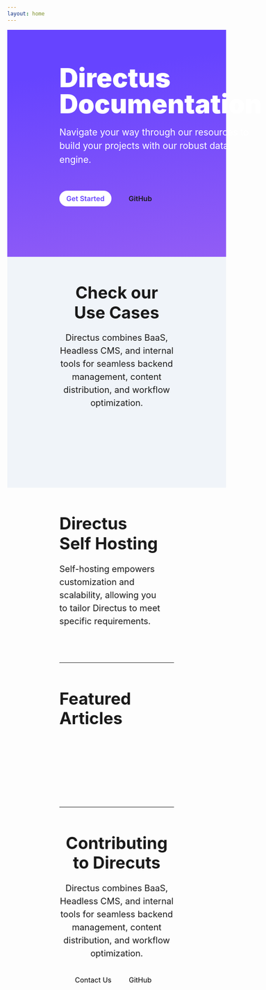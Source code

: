 ```yaml
---
layout: home
---
```


<script setup>
  import Tabs from "./.vitepress/components/home/Tabs.vue"
  import CodeToggler from "./.vitepress/components/home/CodeToggler.vue"
  import UseCase from "./.vitepress/components/home/UseCase.vue"
  import Footer from "./.vitepress/components/home/Footer.vue"
  import SelfHosting from "./.vitepress/components/home/SelfHosting.vue"
  import Article from "./.vitepress/components/home/Article.vue"
  import DocCard from "./.vitepress/components/home/DocCard.vue"
  import BugReport from "./.vitepress/components/home/icons/BugReport.vue"
  import PR from "./.vitepress/components/home/icons/PR.vue"
  import Request from "./.vitepress/components/home/icons/Request.vue"
  import Github from "./.vitepress/components/home/icons/Github.vue"
</script>

<div class="hero hero-container flex">
      <div class="hero-content">
        <h1 class="m-20 ">Directus Documentation</h1>
        <p class="m-20">
          Navigate your way through our resources to build your projects with our robust data engine.
        </p>
        <div class="hero-buttons">
          <a class="primary-btn" href="#">Get Started</a>
          <a class="secondary-btn inline-flex" href="#" target="_blank">GitHub<Github/></a
          >
        </div>
      </div>
      <CodeToggler class="hero-toggler" />
    </div>

  <Tabs />

 <div class="hero-container gray-bg ">
      <div class="header centered-text vp-doc ">
        <h2>Check our Use Cases</h2>
        <p class="m-20">
          Directus combines BaaS, Headless CMS, and internal tools for seamless
          backend management, content distribution, and workflow optimization.
        </p>
      </div>
<div class="grid-3">
<UseCase title="Backend-As-A-Service" tag="Backend" desc="Quickly build digital
projects with our feature-rich toolkit that configures your backend logic." img="/assets/baas.png" url='#' />
<UseCase title="Headless CMS" tag="CMS" desc="Manage content, users, and assets with no limitations or barriers." img="/assets/headless-cms.png" url='#' />
<UseCase title="Internal Tools" tag="Tools" desc="Build workflows, dashboards and  customized internal apps faster." img="/assets/internal-tools.png" url='#' />
</div>
</div>

<div class="hero-container flex">
<div class="header vp-doc max-width">
  <h2>Directus <br/>Self Hosting</h2>
  <p class="m-20">Self-hosting empowers customization and scalability, allowing you to tailor Directus to meet specific requirements.</p>
</div>
<div class="grid-2 m-20">
<SelfHosting class="m-20" title="Docker Guide" desc="Get up and running with our Docker Guide." img="/assets/docker.png" url='#' />
<SelfHosting class="m-20" title="CLI" desc="Get up and running with our CLI Guide." img="/assets/cli.png" url='#' />
</div>
</div>

<hr  />

  <div class="hero-container ">
      <div class="header vp-doc">
        <h2>Featured Articles</h2>
      </div>
      <div class="m-20 grid-4">
      <Article title="Directus Spotlight: Permissions and Access Control" tag="Product" img="/assets/directus-spotlight.png" url='#' author="Rijk van Zanten" date="Aug 2, 2022"  />
      <Article title="Directus Spotlight: Permissions and Access Control" tag="Product" img="/assets/directus-spotlight.png" url='#' author="Rijk van Zanten" date="Aug 2, 2022"  />
      <Article title="Directus Spotlight: Permissions and Access Control" tag="Product" img="/assets/directus-spotlight.png" url='#' author="Rijk van Zanten" date="Aug 2, 2022"  />
      <Article title="Directus Spotlight: Permissions and Access Control" tag="Product" img="/assets/directus-spotlight.png" url='#' author="Rijk van Zanten" date="Aug 2, 2022"  />
      </div>
      </div>

<hr  />

  <div class="hero-container">
      <div class="header centered-text vp-doc">
        <h2>Contributing to Direcuts</h2>
        <p class="m-20">
          Directus combines BaaS, Headless CMS, and internal tools for seamless
          backend management, content distribution, and workflow optimization.
        </p>
        <div class="max-btn-width">
        <a class="outline-btn" href="#">Contact Us</a>
       <a class="secondary-btn inline-flex " href="#" target="_blank">GitHub<Github/></a
          >
        </div>
      </div>
      <div class="grid-3">
			<Card
				h="3"
				title="Report a Bug"
				text="Directus provides powerful authentication capabilities to effortlessly implement a robust authentication system."
				url="https://www.google.com/"
				icon="bug_report"
			/>
			<Card
				h="3"
				title="Create a PR"
				text="Directus provides powerful authentication capabilities to effortlessly implement a robust authentication system."
				url="https://www.google.com/"
				icon="domain_verification"
			/>
			<Card
				h="3"
				title="Request a Feature"
				text="Directus provides powerful authentication capabilities to effortlessly implement a robust authentication system."
				url="https://www.google.com/"
				icon="post_add"
			/>
          </div>
      </div>
      <Footer />

<style>
.VPHome {
  max-width: unset;

}
.VPHome[data-v-ecbca2fe] {
 padding-bottom: 0;
}
.vp-doc h2 {
  border-top: 0;
  margin: 0;
  line-height: 1.2;
}
.vp-doc a {
 color: black;
}
.vp-doc a:hover {
  text-decoration: none;
}

a {
  cursor: pointer;
  font-size: 16px;
  text-decoration: none;
}

hr {
  border-color: #dadada57;
  margin: 0 120px;
}


.hero {
  background: #011026;
  background: linear-gradient(172deg,#64f 20%,#f9d 300%);
  color: white;
}
.hero-badge {
  background: #FF99DD;
  border-radius: 6px;
  display: inline-block;
  font-size: 13px;
  font-weight: 600;
  padding: 4px;
}

.hero-content {
  max-width: 580px;
}
.hero-content h1 {
  font-size: 60px;
  font-weight: 900;
  line-height: 1;

}
.hero-content p {
  font-size: 21px;
  line-height: 1.5;

}
.hero-buttons {
  margin: 48px 0;
  max-width: 300px;
  font-weight: 600;
}
.primary-btn {
  background: #fff;
  border-radius: 24px;
  color: #64f;
  font-size: 16px;
  padding: 8px 16px;
}
.primary-btn:hover {
  background-color: #f0f4f9;
  transition: 0.4s;
}
.secondary-btn {
  padding: 16px;
  margin-left: 20px;
}

.secondary-btn:hover {
  text-decoration: underline;
}
.hero-toggler {
  background-color: #1F1938;
  border-radius: 8px;
  width: 100%;
  max-width: 590px;

}
.flex {
  display: flex;
  align-items: center;
  justify-content: space-between;
}
.inline-flex {
  display: inline-flex;
}
.hero-container {
  padding: 60px 120px;
}
.gray-bg {
  background: #f0f4f9;
}
.header h2 {
  font-size: 38px;
}
.header p {
  font-size: 20px;
  line-height: 1.5;
}
.centered-text {
  text-align: center;
  max-width: 680px;
  margin: 0 auto;
}
.m-20 {
    margin: 20px 0;
}
.m-10 {
    margin: 10px 0;
}
.max-btn-width {
  max-width: 260px;
  margin: 0 auto;
}
.grid-2 {
	display: grid;
	grid-template-columns: repeat(2, 1fr);
	gap: 24px;
}
.grid-3 {
	display: grid;
	grid-template-columns: repeat(3, 1fr);
	gap: 24px;
  margin: 60px 0;
}
.grid-4 {
  display: grid;
	grid-template-columns: repeat(4, 1fr);
	gap: 12px;
  margin: 60px 0;
}


.max-width {
  max-width: 480px;
}
@media only screen and (max-width: 768px) {
  .flex {
    flex-direction: column;
  }
  .hero-container {
    padding: 48px;
  }
  .header h2 {
    font-size: 28px;
  }
  .header p {
    font-size: 18px;
  }
   .grid-2, .grid-3, .grid-4 {
    	grid-template-columns: 1fr;
  }

  .hero-toggler {
    display: none;
  }
  .hero-content h1 {
  font-size: 48px;
  }
}

</style>
